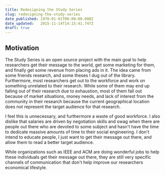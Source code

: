 ```yaml
---
title: Redesigning the Study Series
slug: redesigning-the-study-series
date_published: 1970-01-01T00:00:00.000Z
date_updated:   2015-11-14T14:15:41.747Z
draft: true
---
```


## Motivation

The Study Series is an open source project with the main goal to help researchers get their message to the world, get some marketing for them, and finally get some revenue from placing ads in it. The idea came from some friends research, and some theses I dug out of the library. Furthermore, most researchers get out to the workforce and work on something unrelated to their research. While some of them may end up falling out of their research due to exhaustion, most of them fall out because of market situations, money needs, and lack of interest from the community in their research because the current geographical location does not represent the target audience for that research.

I feel this is unnecessary, and furthermore a waste of good workforce. I also dislike that salaries are driven by negotiation skills and swag when there are people out there who are devoted to some subject and hasn't have the time to dedicate massive amounts of time to their social engineering. I don't intend to educate people, I just want to get their message out there, and allow them to read a better target audience.

While organizations such as IEEE and ACM are doing wonderful jobs to help these individuals get their message out there, they are still very specific channels of communication that don't help improve our researchers economical lifestyle. 
